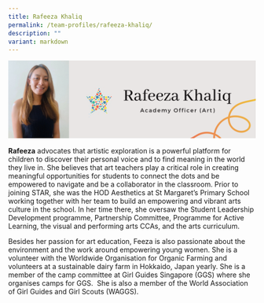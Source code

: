 ```yaml
---
title: Rafeeza Khaliq
permalink: /team-profiles/rafeeza-khaliq/
description: ""
variant: markdown
---
```

![](/images/Profile%20Pictures/16.png)

**Rafeeza** advocates that artistic exploration is a powerful platform for children to discover their personal voice and to find meaning in the world they live in. She believes that art teachers play a critical role in creating meaningful opportunities for students to connect the dots and be empowered to navigate and be a collaborator in the classroom. Prior to joining STAR, she was the HOD Aesthetics at St Margaret’s Primary School working together with her team to build an empowering and vibrant arts culture in the school. In her time there, she oversaw the Student Leadership Development programme, Partnership Committee, Programme for Active Learning, the visual and performing arts CCAs, and the arts curriculum.

Besides her passion for art education, Feeza is also passionate about the environment and the work around empowering young women. She is a volunteer with the Worldwide Organisation for Organic Farming and volunteers at a sustainable dairy farm in Hokkaido, Japan yearly. She is a member of the camp committee at Girl Guides Singapore (GGS) where she organises camps for GGS.  She is also a member of the World Association of Girl Guides and Girl Scouts (WAGGS).